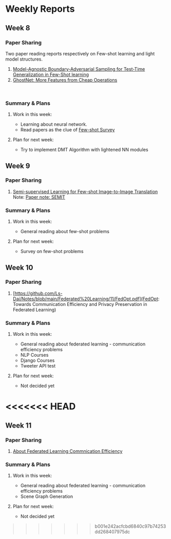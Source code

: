 # Weekly Reports

## Week 8
### Paper Sharing
Two paper reading reports respectively on Few-shot learning and light model structures. <br>
1. [Model-Agnostic Boundary-Adversarial Sampling for Test-Time Generalization in Few-Shot learning](Papernote%20MABAS/Papernote%20MABAS.pdf) 
2. [GhostNet: More Features from Cheap Operations](Papernote%20GhostNet/Papernote%20GhostNet.pdf) 
<br>

### Summary & Plans
1. Work in this week:
    * Learning about neural network.
    * Read papers as the clue of [Few-shot Survey](https://arxiv.org/pdf/1904.05046.pdf)

2. Plan for next week:
    * Try to implement DMT Algorithm with lightened NN modules 


## Week 9
### Paper Sharing
1. [Semi-supervised Learning for Few-shot Image-to-Image Translation](https://openaccess.thecvf.com/content_CVPR_2020/papers/Wang_Semi-Supervised_Learning_for_Few-Shot_Image-to-Image_Translation_CVPR_2020_paper.pdf) 
Note: [Paper note: SEMIT](https://github.com/Ls-Dai/Notes/blob/main/Papernote%20IoI%20Trans/SEMIT.pdf)

### Summary & Plans
1. Work in this week:
    * General reading about few-shot problems

2. Plan for next week:
    * Survey on few-shot problems


## Week 10
### Paper Sharing
1. [https://github.com/Ls-Dai/Notes/blob/main/Federated%20Learning/11/FedOpt.pdf](FedOpt: Towards Communication Efficiency and Privacy Preservation in Federated Learning)

### Summary & Plans
1. Work in this week:
    * General reading about federated learning - communication efficiency problems
    * NLP Courses 
    * Django Courses
    * Tweeter API test

2. Plan for next week:
    * Not decided yet

<<<<<<< HEAD
=======

## Week 11
### Paper Sharing
1. [About Federated Learning Commnication Efficiency](https://github.com/Ls-Dai/Notes/blob/main/Federated%20Learning/11/Presentation.pdf)

### Summary & Plans
1. Work in this week:
    * General reading about federated learning - communication efficiency problems
    * Scene Graph Generation

2. Plan for next week:
    * Not decided yet

>>>>>>> b001e242acfcbd6840c97b74253dd268407975dc
